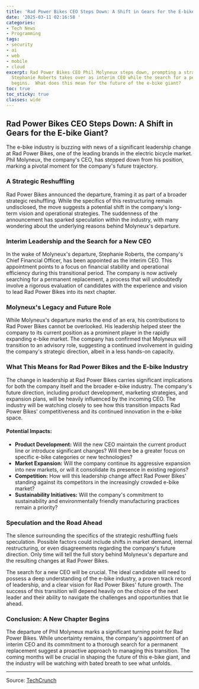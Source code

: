 ```yaml
---
title: 'Rad Power Bikes CEO Steps Down: A Shift in Gears for the E-bike Giant?'
date: '2025-03-11 02:16:58 '
categories:
- Tech News
- Programming
tags:
- security
- ai
- web
- mobile
- cloud
excerpt: Rad Power Bikes CEO Phil Molyneux steps down, prompting a strategic reshuffle.  CFO
  Stephanie Roberts takes over as interim CEO while the search for a permanent replacement
  begins.  What does this mean for the future of the e-bike giant?
toc: true
toc_sticky: true
classes: wide
---
```


## Rad Power Bikes CEO Steps Down: A Shift in Gears for the E-bike Giant?

The e-bike industry is buzzing with news of a significant leadership change at Rad Power Bikes, one of the leading brands in the electric bicycle market.  Phil Molyneux, the company's CEO, has stepped down from his position, marking a pivotal moment for the company's future trajectory.

### A Strategic Reshuffling

Rad Power Bikes announced the departure, framing it as part of a broader strategic reshuffling. While the specifics of this restructuring remain undisclosed, the move suggests a potential shift in the company's long-term vision and operational strategies.  The suddenness of the announcement has sparked speculation within the industry, with many wondering about the underlying reasons behind Molyneux's departure.

### Interim Leadership and the Search for a New CEO

In the wake of Molyneux's departure, Stephanie Roberts, the company's Chief Financial Officer, has been appointed as the interim CEO.  This appointment points to a focus on financial stability and operational efficiency during this transitional period.  The company is now actively searching for a permanent replacement, a process that will undoubtedly involve a rigorous evaluation of candidates with the experience and vision to lead Rad Power Bikes into its next chapter.

### Molyneux's Legacy and Future Role

While Molyneux's departure marks the end of an era, his contributions to Rad Power Bikes cannot be overlooked.  His leadership helped steer the company to its current position as a prominent player in the rapidly expanding e-bike market.  The company has confirmed that Molyneux will transition to an advisory role, suggesting a continued involvement in guiding the company's strategic direction, albeit in a less hands-on capacity.

### What This Means for Rad Power Bikes and the E-bike Industry

The change in leadership at Rad Power Bikes carries significant implications for both the company itself and the broader e-bike industry.  The company's future direction, including product development, marketing strategies, and expansion plans, will be heavily influenced by the incoming CEO.  The industry will be watching closely to see how this transition impacts Rad Power Bikes' competitiveness and its continued innovation in the e-bike space.

#### Potential Impacts:

* **Product Development:** Will the new CEO maintain the current product line or introduce significant changes?  Will there be a greater focus on specific e-bike categories or new technologies?
* **Market Expansion:**  Will the company continue its aggressive expansion into new markets, or will it consolidate its presence in existing regions?
* **Competition:** How will this leadership change affect Rad Power Bikes' standing against its competitors in the increasingly crowded e-bike market?
* **Sustainability Initiatives:**  Will the company's commitment to sustainability and environmentally friendly manufacturing practices remain a priority?

### Speculation and the Road Ahead

The silence surrounding the specifics of the strategic reshuffling fuels speculation.  Possible factors could include shifts in market demand, internal restructuring, or even disagreements regarding the company's future direction.  Only time will tell the full story behind Molyneux's departure and the resulting changes at Rad Power Bikes.

The search for a new CEO will be crucial.  The ideal candidate will need to possess a deep understanding of the e-bike industry, a proven track record of leadership, and a clear vision for Rad Power Bikes' future growth.  The success of this transition will depend heavily on the choice of the next leader and their ability to navigate the challenges and opportunities that lie ahead.

### Conclusion:  A New Chapter Begins

The departure of Phil Molyneux marks a significant turning point for Rad Power Bikes.  While uncertainty remains, the company's appointment of an interim CEO and its commitment to a thorough search for a permanent replacement suggest a proactive approach to managing this transition.  The coming months will be crucial in shaping the future of this e-bike giant, and the industry will be watching with bated breath to see what unfolds.


---

Source: [TechCrunch](https://techcrunch.com/2025/03/10/rad-power-bikes-ceo-steps-down/)